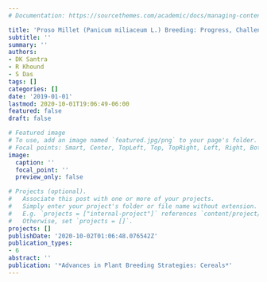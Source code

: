 ```yaml
---
# Documentation: https://sourcethemes.com/academic/docs/managing-content/

title: 'Proso Millet (Panicum miliaceum L.) Breeding: Progress, Challenges and Opportunities'
subtitle: ''
summary: ''
authors:
- DK Santra
- R Khound
- S Das
tags: []
categories: []
date: '2019-01-01'
lastmod: 2020-10-01T19:06:49-06:00
featured: false
draft: false

# Featured image
# To use, add an image named `featured.jpg/png` to your page's folder.
# Focal points: Smart, Center, TopLeft, Top, TopRight, Left, Right, BottomLeft, Bottom, BottomRight.
image:
  caption: ''
  focal_point: ''
  preview_only: false

# Projects (optional).
#   Associate this post with one or more of your projects.
#   Simply enter your project's folder or file name without extension.
#   E.g. `projects = ["internal-project"]` references `content/project/deep-learning/index.md`.
#   Otherwise, set `projects = []`.
projects: []
publishDate: '2020-10-02T01:06:48.076542Z'
publication_types:
- 6
abstract: ''
publication: '*Advances in Plant Breeding Strategies: Cereals*'
---
```

